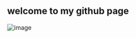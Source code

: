 ## welcome to my github page

![image](https://user-images.githubusercontent.com/91368251/135580167-0c2ed13a-8378-4c79-98b3-4c9a9a9be31e.png)

<!--You can use the [editor on GitHub](https://github.com/octopusscat/sept-2021/edit/gh-pages/index.md) to maintain and preview the content for your website in Markdown files.-->

<!--Whenever you commit to this repository, GitHub Pages will run [Jekyll](https://jekyllrb.com/) to rebuild the pages in your site, from the content in your Markdown files

### Markdown

Markdown is a lightweight and easy-to-use syntax for styling your writing. It includes conventions for

```markdown
Syntax highlighted code block

# Header 1
## Header 2
### Header 3

- Bulleted
- List

1. Numbered
2. List

**Bold** and _Italic_ and `Code` text

[Link](https://m2mba.github.io/) and ![Image](src)
```

discover more [GitHub Flavored Markdown](https://guides.github.com/features/mastering-markdown/).
### Jekyll Themes

Your Pages site will use the layout and styles from the Jekyll theme you have selected in your [repository settings](https://github.com/octopusscat/sept-2021/settings/pages). The name of this theme is saved in the Jekyll `_config.yml` configuration file.

### Support or Contact

Having trouble with Pages? Check out our [documentation](https://docs.github.com/categories/github-pages-basics/) or [contact support](https://support.github.com/contact) and we’ll help you sort it out.
-->
